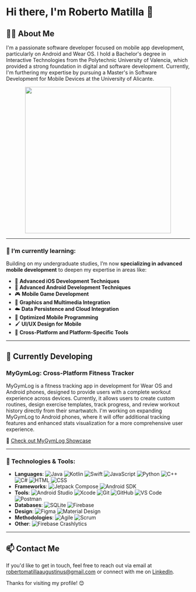 <!--
**RobertoMati/RobertoMati** is a ✨ _special_ ✨ repository because its `README.md` (this file) appears on your GitHub profile.

Here are some ideas to get you started:

- 🔭 I’m currently working on ...
- 🌱 I’m currently learning ...
- 👯 I’m looking to collaborate on ...
- 🤔 I’m looking for help with ...
- 💬 Ask me about ...
- 📫 How to reach me: ...
- 😄 Pronouns: ...
- ⚡ Fun fact: ...
-->
# Hi there, I'm Roberto Matilla 👋

<!--![Banner](https://example.com/banner-image-url)-->

## 👨‍💻 About Me

I'm a passionate software developer focused on mobile app development, particularly on Android and Wear OS. I hold a Bachelor's degree in Interactive Technologies from the Polytechnic University of Valencia, which provided a strong foundation in digital and software development. Currently, I'm furthering my expertise by pursuing a Master's in Software Development for Mobile Devices at the University of Alicante.

<p align="center">
  <img src="https://github-readme-streak-stats.herokuapp.com?user=robertomati&theme=dark&hide_border=true" width="400">
</p>


---

### 🌱 I’m currently learning:

Building on my undergraduate studies, I’m now **specializing in advanced mobile development** to deepen my expertise in areas like:

- 📱 **Advanced iOS Development Techniques**
- 🤖 **Advanced Android Development Techniques**
- 🎮 **Mobile Game Development**
- 🎨 **Graphics and Multimedia Integration**
- ☁️ **Data Persistence and Cloud Integration**
- 🚀 **Optimized Mobile Programming**
- 🖌️ **UI/UX Design for Mobile**
- 🔧 **Cross-Platform and Platform-Specific Tools**

---

## 🚀 Currently Developing

### MyGymLog: Cross-Platform Fitness Tracker

MyGymLog is a fitness tracking app in development for Wear OS and Android phones, designed to provide users with a complete workout experience across devices. Currently, it allows users to create custom routines, design exercise templates, track progress, and review workout history directly from their smartwatch. I'm working on expanding MyGymLog to Android phones, where it will offer additional tracking features and enhanced stats visualization for a more comprehensive user experience.

🔗 [Check out MyGymLog Showcase](https://github.com/RobertoMati/MyGymLogShowcase)

---



### 🔧 Technologies & Tools:
- **Languages**: ![Java](https://img.shields.io/badge/Java-%23ED8B00.svg?&style=flat-square&logo=java&logoColor=white) ![Kotlin](https://img.shields.io/badge/Kotlin-%230095D5.svg?&style=flat-square&logo=kotlin&logoColor=white) ![Swift](https://img.shields.io/badge/Swift-%23FA7343.svg?&style=flat-square&logo=swift&logoColor=white) ![JavaScript](https://img.shields.io/badge/JavaScript-%23F7DF1E.svg?&style=flat-square&logo=javascript&logoColor=white) ![Python](https://img.shields.io/badge/Python-%233776AB.svg?&style=flat-square&logo=python&logoColor=white) ![C++](https://img.shields.io/badge/C++-%2300599C.svg?&style=flat-square&logo=c%2B%2B&logoColor=white) ![C#](https://img.shields.io/badge/C%23-%23239120.svg?&style=flat-square&logo=c-sharp&logoColor=white) ![HTML](https://img.shields.io/badge/HTML-%23E34F26.svg?&style=flat-square&logo=html5&logoColor=white) ![CSS](https://img.shields.io/badge/CSS-%231572B6.svg?&style=flat-square&logo=css3&logoColor=white)
- **Frameworks**: ![Jetpack Compose](https://img.shields.io/badge/Jetpack%20Compose-%2320232A.svg?&style=flat-square&logo=android&logoColor=white) ![Android SDK](https://img.shields.io/badge/Android%20SDK-%233DDC84.svg?&style=flat-square&logo=android&logoColor=white)
- **Tools**: ![Android Studio](https://img.shields.io/badge/Android%20Studio-%233DDC84.svg?&style=flat-square&logo=android-studio&logoColor=white) ![Xcode](https://img.shields.io/badge/Xcode-%231575F9.svg?&style=flat-square&logo=xcode&logoColor=white) ![Git](https://img.shields.io/badge/Git-%23F05033.svg?&style=flat-square&logo=git&logoColor=white) ![GitHub](https://img.shields.io/badge/GitHub-%23121011.svg?&style=flat-square&logo=github&logoColor=white) ![VS Code](https://img.shields.io/badge/VS%20Code-%23007ACC.svg?&style=flat-square&logo=visual-studio-code&logoColor=white) ![Postman](https://img.shields.io/badge/Postman-%23FF6C37.svg?&style=flat-square&logo=postman&logoColor=white)
- **Databases**: ![SQLite](https://img.shields.io/badge/SQLite-%23003B57.svg?&style=flat-square&logo=sqlite&logoColor=white) ![Firebase](https://img.shields.io/badge/Firebase-%23FFCA28.svg?&style=flat-square&logo=firebase&logoColor=white)
- **Design**: ![Figma](https://img.shields.io/badge/Figma-%23F24E1E.svg?&style=flat-square&logo=figma&logoColor=white) ![Material Design](https://img.shields.io/badge/Material%20Design-%230081CB.svg?&style=flat-square&logo=material-design&logoColor=white)
- **Methodologies**: ![Agile](https://img.shields.io/badge/Agile-%2300A98F.svg?&style=flat-square&logo=agile&logoColor=white) ![Scrum](https://img.shields.io/badge/Scrum-%23FFA500.svg?&style=flat-square&logo=scrum&logoColor=white)
- **Other**: ![Firebase Crashlytics](https://img.shields.io/badge/Firebase%20Crashlytics-%23FFCA28.svg?&style=flat-square&logo=firebase&logoColor=white)

---

## 📫 Contact Me
If you'd like to get in touch, feel free to reach out via email at [robertomatillaaugustinus@gmail.com](mailto:robertomatillaaugustinus@gmail.com) or connect with me on [LinkedIn](https://es.linkedin.com/in/roberto-matilla-augustinus).

Thanks for visiting my profile! 😊

